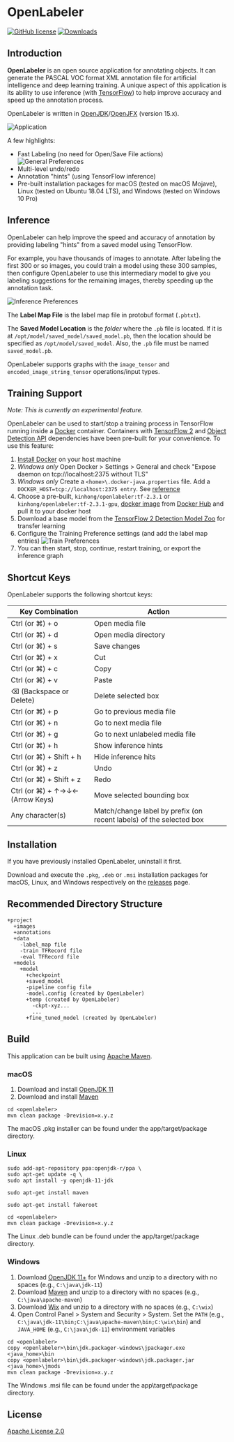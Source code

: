 # OpenLabeler
[![GitHub license](https://img.shields.io/badge/license-Apache--2.0-blue.svg)](https://raw.githubusercontent.com/kinhong/openlabeler/master/LICENSE)
[![Downloads](https://img.shields.io/badge/download-all%20releases-brightgreen.svg)](https://github.com/kinhong/openlabeler/releases/)

## Introduction

**OpenLabeler** is an open source application for annotating objects. It can generate the PASCAL VOC format XML annotation file for artificial intelligence and deep learning training. A unique aspect of this application is its ability to use inference (with [TensorFlow](https://www.tensorflow.org)) to help improve accuracy and speed up the annotation process.

OpenLabeler is written in [OpenJDK](https://openjdk.java.net)/[OpenJFX](https://openjfx.io) (version 15.x).

![Application](assets/app.png)

A few highlights:

* Fast Labeling (no need for Open/Save File actions)
![General Preferences](assets/pref-general.png)
* Multi-level undo/redo
* Annotation "hints" (using TensorFlow inference) 
* Pre-built installation packages for macOS (tested on macOS Mojave), Linux (tested on Ubuntu 18.04 LTS), and Windows (tested on Windows 10 Pro)

## Inference

OpenLabeler can help improve the speed and accuracy of annotation by providing labeling "hints" from a saved model using TensorFlow.

For example, you have thousands of images to annotate. After labeling the first 300 or so images, you could train a model using these 300 samples, then configure OpenLabeler to use this intermediary model to give you labeling suggestions for the remaining images, thereby speeding up the annotation task.

![Inference Preferences](assets/pref-inference.png)

The **Label Map File** is the label map file in protobuf format (`.pbtxt`).

The **Saved Model Location** is the *folder* where the `.pb` file is located. If it is at `/opt/model/saved_model/saved_model.pb`, then the location should be specified as `/opt/model/saved_model`. Also, the `.pb` file must be named `saved_model.pb`.

OpenLabeler supports graphs with the `image_tensor` and `encoded_image_string_tensor` operations/input types.

## Training Support

*Note: This is currently an experimental feature.*

OpenLabeler can be used to start/stop a training process in TensorFlow running inside a [Docker](https://www.docker.com) container. Containers with [TensorFlow 2](https://www.tensorflow.org/install/docker) and [Object Detection API](https://github.com/tensorflow/models/tree/master/research/object_detection) dependencies have been pre-built for your convenience. To use this feature:

1. [Install Docker](https://docs.docker.com/install) on your host machine
2. *Windows only* Open Docker > Settings > General and check "Expose daemon on tcp://localhost:2375 without TLS"
3. *Windows only* Create a `<home>\.docker-java.properties` file. Add a `DOCKER_HOST=tcp://localhost:2375 entry`. See [reference](https://github.com/docker-java/docker-java)
4. Choose a pre-built, `kinhong/openlabeler:tf-2.3.1` or `kinhong/openlabeler:tf-2.3.1-gpu`, [docker image](https://cloud.docker.com/repository/docker/kinhong/openlabeler/tags) from [Docker Hub](https://hub.docker.com/) and pull it to your docker host
5. Download a base model from the [TensorFlow 2 Detection Model Zoo](https://github.com/tensorflow/models/blob/master/research/object_detection/g3doc/tf2_detection_zoo.md) for transfer learning
6. Configure the Training Preference settings (and add the label map entries)
![Train Preferences](assets/pref-train.png)
7. You can then start, stop, continue, restart training, or export the inference graph

## Shortcut Keys

OpenLabeler supports the following shortcut keys:

| Key Combination  | Action
| ------------- | -------------
| Ctrl (or ⌘) + o | Open media file
| Ctrl (or ⌘) + d | Open media directory
| Ctrl (or ⌘) + s | Save changes
| Ctrl (or ⌘) + x | Cut
| Ctrl (or ⌘) + c | Copy
| Ctrl (or ⌘) + v | Paste
| ⌫ (Backspace or Delete)  | Delete selected box
| Ctrl (or ⌘) + p | Go to previous media file
| Ctrl (or ⌘) + n | Go to next media file
| Ctrl (or ⌘) + g | Go to next unlabeled media file
| Ctrl (or ⌘) + h | Show inference hints
| Ctrl (or ⌘) + Shift + h | Hide inference hits
| Ctrl (or ⌘) + z | Undo
| Ctrl (or ⌘) + Shift + z | Redo
| Ctrl (or ⌘) + ↑→↓← (Arrow Keys) | Move selected bounding box  
| Any character(s) | Match/change label by prefix (on recent labels) of the selected box 


## Installation

If you have previously installed OpenLabeler, uninstall it first.

Download and execute the `.pkg`, `.deb` or `.msi` installation packages for macOS, Linux, and Windows respectively on the [releases](https://github.com/kinhong/OpenLabeler/releases) page.

## Recommended Directory Structure
```
+project
  +images
  +annotations
  +data
    -label_map file
    -train TFRecord file
    -eval TFRecord file
  +models
    +model
      +checkpoint
      +saved_model
      -pipeline config file
      -model.config (created by OpenLabeler)
      +temp (created by OpenLabeler)
        -ckpt-xyz...
        ...
      +fine_tuned_model (created by OpenLabeler)
```
 
## Build

This application can be built using [Apache Maven](https://maven.apache.org).

### macOS

1. Download and install [OpenJDK 11](http://jdk.java.net/11)
2. Download and install [Maven](https://maven.apache.org/install.html)
```
cd <openlabeler>
mvn clean package -Drevision=x.y.z
```
The macOS .pkg installer can be found under the app/target/package directory.

### Linux
```
sudo add-apt-repository ppa:openjdk-r/ppa \
sudo apt-get update -q \
sudo apt install -y openjdk-11-jdk

sudo apt-get install maven

sudo apt-get install fakeroot

cd <openlabeler>
mvn clean package -Drevision=x.y.z
```
The Linux .deb bundle can be found under the app/target/package directory.

### Windows

1. Download [OpenJDK 11+](http://jdk.java.net/11/) for Windows and unzip to a directory with no spaces (e.g., `C:\java\jdk-11`)
2. Download [Maven](https://maven.apache.org/download.cgi) and unzip to a directory with no spaces (e.g., `C:\java\apache-maven`)
3. Download [Wix](https://github.com/wixtoolset/wix3/releases) and unzip to a directory with no spaces (e.g., `C:\wix`)
3. Open Control Panel > System and Security > System. Set the `PATH` (e.g., `C:\java\jdk-11\bin;C:\java\apache-maven\bin;C:\wix\bin`) and `JAVA_HOME` (e.g., `C:\java\jdk-11`) environment variables

```DOS .bat
cd <openlabeler>
copy <openlabeler>\bin\jdk.packager-windows\jpackager.exe <java_home>\bin
copy <openlabeler>\bin\jdk.packager-windows\jdk.packager.jar <java_home>\jmods
mvn clean package -Drevision=x.y.z
```

The Windows .msi file can be found under the app\target\package directory.

## License

[Apache License 2.0](LICENSE.md)
